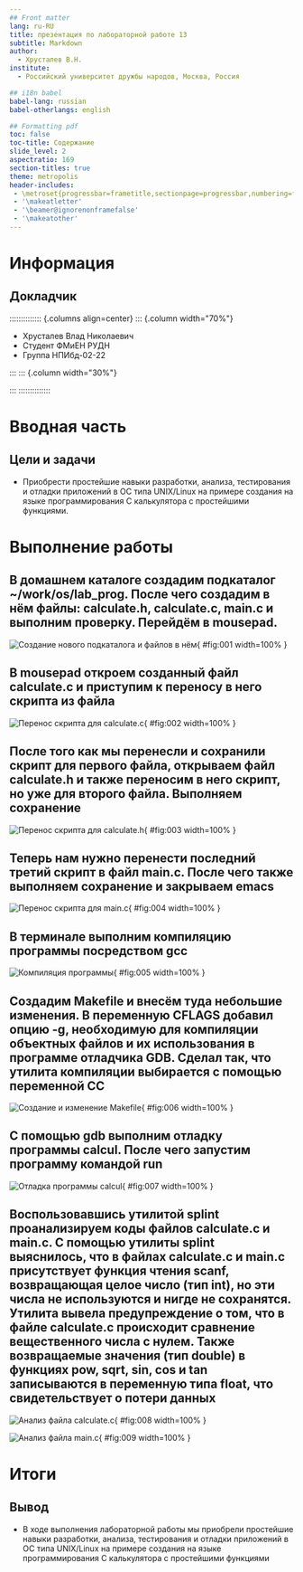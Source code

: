 ```yaml
---
## Front matter
lang: ru-RU
title: презентация по лабораторной работе 13
subtitle: Markdown
author:
  - Хрусталев В.Н.
institute:
  - Российский университет дружбы народов, Москва, Россия

## i18n babel
babel-lang: russian
babel-otherlangs: english

## Formatting pdf
toc: false
toc-title: Содержание
slide_level: 2
aspectratio: 169
section-titles: true
theme: metropolis
header-includes:
 - \metroset{progressbar=frametitle,sectionpage=progressbar,numbering=fraction}
 - '\makeatletter'
 - '\beamer@ignorenonframefalse'
 - '\makeatother'
---
```


# Информация

## Докладчик

:::::::::::::: {.columns align=center}
::: {.column width="70%"}

  * Хрусталев Влад Николаевич
  * Студент ФМиЕН РУДН
  * Группа НПИбд-02-22

:::
::: {.column width="30%"}

:::
::::::::::::::

# Вводная часть

## Цели и задачи

- Приобрести простейшие навыки разработки, анализа, тестирования и отладки приложений в ОС типа UNIX/Linux на примере создания на языке программирования С калькулятора с простейшими функциями.

# Выполнение работы

## В домашнем каталоге создадим подкаталог ~/work/os/lab_prog. После чего создадим в нём файлы: calculate.h, calculate.c, main.c и выполним проверку. Перейдём в mousepad.

![Создание нового подкаталога и файлов в нём](image/1.png){ #fig:001 width=100% }

## В mousepad откроем созданный файл calculate.c и приступим к переносу в него скрипта из файла

![Перенос скрипта для calculate.c](image/2.png){ #fig:002 width=100% }

## После того как мы перенесли и сохранили скрипт для первого файла, открываем файл calculate.h и также переносим в него скрипт, но уже для второго файла. Выполняем сохранение

![Перенос скрипта для calculate.h](image/3.png){ #fig:003 width=100% }

## Теперь нам нужно перенести последний третий скрипт в файл main.c. После чего также выполняем сохранение и закрываем emacs

![Перенос скрипта для main.c](image/4.png){ #fig:004 width=100% }

## В терминале выполним компиляцию программы посредством gcc

![Компиляция программы](image/5.png){ #fig:005 width=100% }

## Создадим Makefile и внесём туда небольшие изменения. В переменную CFLAGS добавил опцию -g, необходимую для компиляции объектных файлов и их использования в программе отладчика GDB. Сделал так, что утилита компиляции выбирается с помощью переменной CC

![Создание и изменение Makefile](image/6.png){ #fig:006 width=100% }

## С помощью gdb выполним отладку программы calcul. После чего запустим программу командой run 

![Отладка программы calcul](image/7.png){ #fig:007 width=100% }

## Воспользовавшись утилитой splint проанализируем коды файлов calculate.c и main.c. C помощью утилиты splint выяснилось, что в файлах calculate.c и main.c присутствует функция чтения scanf, возвращающая целое число (тип int), но эти числа не используются и нигде не сохранятся. Утилита вывела предупреждение о том, что в файле calculate.c происходит сравнение вещественного числа с нулем. Также возвращаемые значения (тип double) в функциях pow, sqrt, sin, cos и tan записываются в переменную типа float, что свидетельствует о потери данных

![Анализ файла calculate.c](image/8.png){ #fig:008 width=100% }

![Анализ файла main.c](image/9.png){ #fig:009 width=100% }


# Итоги

## Вывод

- В ходе выполнения лабораторной работы мы приобрели простейшие навыки разработки, анализа, тестирования и отладки приложений в ОС типа UNIX/Linux на примере создания на языке программирования С калькулятора с простейшими функциями

